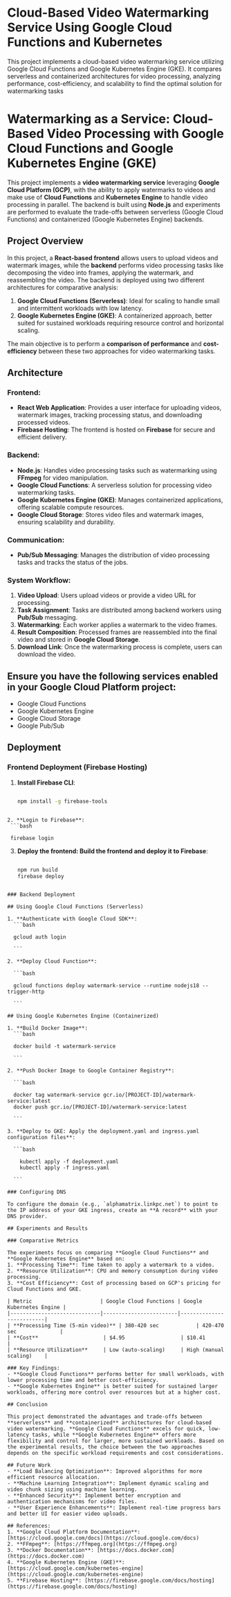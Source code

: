# Cloud-Based Video Watermarking Service Using Google Cloud Functions and Kubernetes
 This project implements a cloud-based video watermarking service utilizing Google Cloud Functions and Google Kubernetes Engine (GKE). It compares serverless and containerized architectures for video processing, analyzing performance, cost-efficiency, and scalability to find the optimal solution for watermarking tasks

# Watermarking as a Service: Cloud-Based Video Processing with Google Cloud Functions and Google Kubernetes Engine (GKE)

This project implements a **video watermarking service** leveraging **Google Cloud Platform (GCP)**, with the ability to apply watermarks to videos and make use of **Cloud Functions** and **Kubernetes Engine** to handle video processing in parallel. The backend is built using **Node.js** and experiments are performed to evaluate the trade-offs between serverless (Google Cloud Functions) and containerized (Google Kubernetes Engine) backends.

## Project Overview

In this project, a **React-based frontend** allows users to upload videos and watermark images, while the **backend** performs video processing tasks like decomposing the video into frames, applying the watermark, and reassembling the video. The backend is deployed using two different architectures for comparative analysis:

1. **Google Cloud Functions (Serverless)**: Ideal for scaling to handle small and intermittent workloads with low latency.
2. **Google Kubernetes Engine (GKE)**: A containerized approach, better suited for sustained workloads requiring resource control and horizontal scaling.

The main objective is to perform a **comparison of performance** and **cost-efficiency** between these two approaches for video watermarking tasks.

## Architecture

### Frontend:
- **React Web Application**: Provides a user interface for uploading videos, watermark images, tracking processing status, and downloading processed videos.
- **Firebase Hosting**: The frontend is hosted on **Firebase** for secure and efficient delivery.

### Backend:
- **Node.js**: Handles video processing tasks such as watermarking using **FFmpeg** for video manipulation.
- **Google Cloud Functions**: A serverless solution for processing video watermarking tasks.
- **Google Kubernetes Engine (GKE)**: Manages containerized applications, offering scalable compute resources.
- **Google Cloud Storage**: Stores video files and watermark images, ensuring scalability and durability.

### Communication:
- **Pub/Sub Messaging**: Manages the distribution of video processing tasks and tracks the status of the jobs.
  
### System Workflow:
1. **Video Upload**: Users upload videos or provide a video URL for processing.
2. **Task Assignment**: Tasks are distributed among backend workers using **Pub/Sub** messaging.
3. **Watermarking**: Each worker applies a watermark to the video frames.
4. **Result Composition**: Processed frames are reassembled into the final video and stored in **Google Cloud Storage**.
5. **Download Link**: Once the watermarking process is complete, users can download the video.

## Ensure you have the following services enabled in your Google Cloud Platform project:
- Google Cloud Functions
- Google Kubernetes Engine
- Google Cloud Storage
- Google Pub/Sub

## Deployment

### Frontend Deployment (Firebase Hosting)

1. **Install Firebase CLI**:
   ```bash

   npm install -g firebase-tools

  ```

2. **Login to Firebase**:
   ```bash

   firebase login

  ```

3. **Deploy the frontend: Build the frontend and deploy it to Firebase**:
   ```bash

   npm run build
   firebase deploy

  ```

### Backend Deployment

## Using Google Cloud Functions (Serverless)

  1. **Authenticate with Google Cloud SDK**:
    ```bash

    gcloud auth login

    ```

  2. **Deploy Cloud Function**:

    ```bash

    gcloud functions deploy watermark-service --runtime nodejs18 --trigger-http

    ```

## Using Google Kubernetes Engine (Containerized)

  1. **Build Docker Image**:
    ```bash

    docker build -t watermark-service 

    ```

  2. **Push Docker Image to Google Container Registry**:

    ```bash

    docker tag watermark-service gcr.io/[PROJECT-ID]/watermark-service:latest
    docker push gcr.io/[PROJECT-ID]/watermark-service:latest

    ```

  3. **Deploy to GKE: Apply the deployment.yaml and ingress.yaml configuration files**:

    ```bash

      kubectl apply -f deployment.yaml
      kubectl apply -f ingress.yaml

    ```

### Configuring DNS

To configure the domain (e.g., `alphamatrix.linkpc.net`) to point to the IP address of your GKE ingress, create an **A record** with your DNS provider.

## Experiments and Results

### Comparative Metrics

The experiments focus on comparing **Google Cloud Functions** and **Google Kubernetes Engine** based on:
1. **Processing Time**: Time taken to apply a watermark to a video.
2. **Resource Utilization**: CPU and memory consumption during video processing.
3. **Cost Efficiency**: Cost of processing based on GCP's pricing for Cloud Functions and GKE.

| Metric                      | Google Cloud Functions | Google Kubernetes Engine |
|-----------------------------|------------------------|--------------------------|
| **Processing Time (5-min video)** | 380-420 sec            | 420-470 sec              |
| **Cost**                     | $4.95                  | $10.41                   |
| **Resource Utilization**     | Low (auto-scaling)     | High (manual scaling)    |

### Key Findings:
- **Google Cloud Functions** performs better for small workloads, with lower processing time and better cost-efficiency.
- **Google Kubernetes Engine** is better suited for sustained larger workloads, offering more control over resources but at a higher cost.

## Conclusion

This project demonstrated the advantages and trade-offs between **serverless** and **containerized** architectures for cloud-based video watermarking. **Google Cloud Functions** excels for quick, low-latency tasks, while **Google Kubernetes Engine** offers more flexibility and control for larger, more sustained workloads. Based on the experimental results, the choice between the two approaches depends on the specific workload requirements and cost considerations.

## Future Work
- **Load Balancing Optimization**: Improved algorithms for more efficient resource allocation.
- **Machine Learning Integration**: Implement dynamic scaling and video chunk sizing using machine learning.
- **Enhanced Security**: Implement better encryption and authentication mechanisms for video files.
- **User Experience Enhancements**: Implement real-time progress bars and better UI for easier video uploads.

## References:
1. **Google Cloud Platform Documentation**: [https://cloud.google.com/docs](https://cloud.google.com/docs)
2. **FFmpeg**: [https://ffmpeg.org](https://ffmpeg.org)
3. **Docker Documentation**: [https://docs.docker.com](https://docs.docker.com)
4. **Google Kubernetes Engine (GKE)**: [https://cloud.google.com/kubernetes-engine](https://cloud.google.com/kubernetes-engine)
5. **Firebase Hosting**: [https://firebase.google.com/docs/hosting](https://firebase.google.com/docs/hosting)
